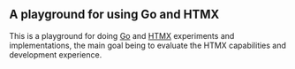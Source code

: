 ## A playground for using Go and HTMX

This is a playground for doing [Go](https:://go.dev) and [HTMX](http://localhost:9091) experiments and implementations, the main goal being to evaluate the HTMX capabilities and development experience.
